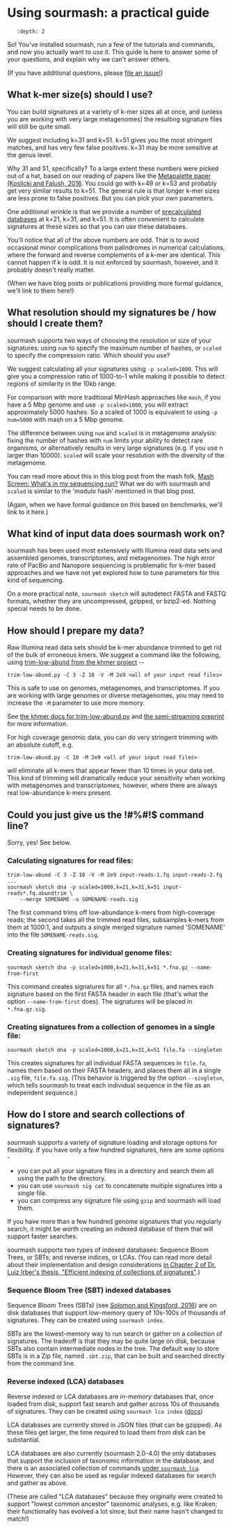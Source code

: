 # Using sourmash: a practical guide

```{contents}
   :depth: 2
```

So! You've installed sourmash, run a few of the tutorials and commands,
and now you actually want to *use* it.  This guide is here to answer some
of your questions, and explain why we can't answer others.

(If you have additional questions, please [file an issue!](https://github.com/sourmash-bio/sourmash/issues))

## What k-mer size(s) should I use?

You can build signatures at a variety of k-mer sizes all at once, and
(unless you are working with very large metagenomes) the resulting
signature files will still be quite small.  

We suggest including k=31 and k=51.  k=51 gives you the most stringent
matches, and has very few false positives. k=31 may be more sensitive
at the genus level.

Why 31 and 51, specifically? To a large extent these numbers were
picked out of a hat, based on our reading of papers like the
[Metapalette paper (Koslicki and Falush, 2016](http://msystems.asm.org/content/1/3/e00020-16). You
could go with k=49 or k=53 and probably get very similar results to
k=51.  The general rule is that longer k-mer sizes are less prone to
false positives. But you can pick your own parameters.

One additional wrinkle is that we provide a number of
[precalculated databases](databases.md) at k=21, k=31, and k=51.
It is often convenient to calculate signatures at these sizes so that
you can use these databases.

You'll notice that all of the above numbers are odd.  That is to avoid
occasional minor complications from palindromes in numerical
calculations, where the forward and reverse complements of a k-mer are
identical.  This cannot happen if k is odd. It is not enforced by sourmash,
however, and it probably doesn't really matter.

(When we have blog posts or publications providing more formal
guidance, we'll link to them here!)

## What resolution should my signatures be / how should I create them?

sourmash supports two ways of choosing the resolution or size of
your signatures: using `num` to specify the maximum number of hashes,
or `scaled` to specify the compression ratio.  Which should you use?

We suggest calculating all your signatures using `-p scaled=1000`.
This will give you a compression ratio of 1000-to-1 while making it
possible to detect regions of similarity in the 10kb range.

For comparison with more traditional MinHash approaches like `mash`,
if you have a 5 Mbp genome and use `-p scaled=1000`, you will extract
approximately 5000 hashes. So a scaled of 1000 is equivalent to using
`-p num=5000` with mash on a 5 Mbp genome.

The difference between using `num` and `scaled` is in metagenome
analysis: fixing the number of hashes with `num` limits your ability to
detect rare organisms, or alternatively results in very large
signatures (e.g. if you use n larger than 10000).  `scaled` will scale
your resolution with the diversity of the metagenome.

You can read more about this in this blog post from the mash folk,
[Mash Screen: What's in my sequencing run?](https://genomeinformatics.github.io/mash-screen/) What
we do with sourmash and `scaled` is similar to the 'modulo hash'
mentioned in that blog post.

(Again, when we have formal guidance on this based on benchmarks, we'll
link to it here.)

## What kind of input data does sourmash work on?

sourmash has been used most extensively with Illumina read data sets
and assembled genomes, transcriptomes, and metagenomes.  The high error
rate of PacBio and Nanopore sequencing is problematic for k-mer based
approaches and we have not yet explored how to tune parameters for
this kind of sequencing.

On a more practical note, `sourmash sketch` will autodetect FASTA and
FASTQ formats, whether they are uncompressed, gzipped, or bzip2-ed.
Nothing special needs to be done.

## How should I prepare my data?

Raw Illumina read data sets should be k-mer abundance trimmed to get rid of
the bulk of erroneous kmers. We suggest a command like the following,
using [trim-low-abund from the khmer project](https://peerj.com/preprints/890/) --

```
trim-low-abund.py -C 3 -Z 18 -V -M 2e9 <all of your input read files>
```

This is safe to use on genomes, metagenomes, and transcriptomes.  If you
are working with large genomes or diverse metagenomes, you may need to
increase the `-M` parameter to use more memory.

See [the khmer docs for trim-low-abund.py](https://khmer.readthedocs.io/en/v2.1.2/user/scripts.html#trim-low-abund-py) and [the semi-streaming preprint](https://peerj.com/preprints/890/) for more information.

For high coverage genomic data, you can do very stringent trimming with
an absolute cutoff, e.g.

```
trim-low-abund.py -C 10 -M 2e9 <all of your input read files>
```

will eliminate all k-mers that appear fewer than 10 times in your data
set.  This kind of trimming will dramatically reduce your sensitivity
when working with metagenomes and transcriptomes, however, where there
are always real low-abundance k-mers present.

## Could you just give us the !#%#!$ command line?

Sorry, yes! See below.

### Calculating signatures for read files:

```
trim-low-abund -C 3 -Z 18 -V -M 2e9 input-reads-1.fq input-reads-2.fq ...
sourmash sketch dna -p scaled=1000,k=21,k=31,k=51 input-reads*.fq.abundtrim \
    --merge SOMENAME -o SOMENAME-reads.sig
```

The first command trims off low-abundance k-mers from high-coverage
reads; the second takes all the trimmed read files, subsamples k-mers
from them at 1000:1, and outputs a single merged signature named
'SOMENAME' into the file `SOMENAME-reads.sig`.

### Creating signatures for individual genome files:

```
sourmash sketch dna -p scaled=1000,k=21,k=31,k=51 *.fna.gz --name-from-first
```

This command creates signatures for all `*.fna.gz` files, and names
each signature based on the first FASTA header in each file (that's
what the option `--name-from-first` does). The signatures will be placed
in `*.fna.gz.sig`.

### Creating signatures from a collection of genomes in a single file:

```
sourmash sketch dna -p scaled=1000,k=21,k=31,k=51 file.fa --singleton
```

This creates signatures for all individual FASTA sequences in `file.fa`,
names them based on their FASTA headers, and places them all in a single
`.sig` file, `file.fa.sig`.  (This behavior is triggered by the option
`--singleton`, which tells sourmash to treat each individual sequence in
the file as an independent sequence.)

## How do I store and search collections of signatures?

sourmash supports a variety of signature loading and storage options for
flexibility.  If you have only a few hundred signatures, here are some
options -

* you can put all your signature files in a directory and search them all
  using the path to the directory.
* you can use `sourmash sig cat` to concatenate multiple signatures into a
  single file.
* you can compress any signature file using `gzip` and sourmash will
  load them.

If you have more than a few hundred genome signatures that you
regularly search, it might be worth creating an indexed database of
them that will support faster searches.

sourmash supports two types of indexed databases: Sequence Bloom
Trees, or SBTs; and reverse indices, or LCAs.  (You can read more
detail about their implementation and design considerations
[in Chapter 2 of Dr. Luiz Irber's thesis, "Efficient indexing of collections of signatures"](https://github.com/luizirber/phd/releases/download/2020.09.28/thesis.pdf).)

### Sequence Bloom Tree (SBT) indexed databases

Sequence Bloom Trees (SBTs) (see
[Solomon and Kingsford, 2016](https://www.ncbi.nlm.nih.gov/pmc/articles/PMC4804353/))
are on disk databases that support low-memory query of 10s-100s of
thousands of signatures.  They can be created using `sourmash index`.

SBTs are the lowest-memory way to run search or gather on a collection
of signatures. The tradeoff is that they may be quite large on disk,
because SBTs also contain intermediate nodes in the tree.  The default
way to store SBTs is in a Zip file, named `.sbt.zip`, that can be
built and searched directly from the command line.

### Reverse indexed (LCA) databases

Reverse indexed or LCA databases are *in-memory* databases that, once
loaded from disk, support fast search and gather across 10s of thousands
of signatures.  They can be created using `sourmash lca index` ([docs](command-line.md#sourmash-lca-index---build-an-lca-database))

LCA databases are currently stored in JSON files (that can be gzipped).
As these files get larger, the time required to load them from disk
can be substantial.

LCA databases are also currently (sourmash 2.0-4.0) the only databases
that support the inclusion of taxonomic information in the database,
and there is an associated collection of commands
[under `sourmash lca`](command-line.md#sourmash-lca-subcommands-for-in-memory-taxonomy-integration).
However, they can also be used as regular indexed databases for search
and gather as above.

(These are called "LCA databases" because they originally were created
to support "lowest common ancestor" taxonomic analyses, e.g. like
Kraken; their functionality has evolved a lot since, but their name
hasn't changed to match!)
